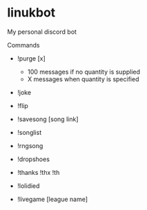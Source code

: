 # linukbot
My personal discord bot

Commands
  * !purge [x]
    - 100 messages if no quantity is supplied
    - X messages when quantity is specified
  
  * !joke
  
  * !flip
  
  * !savesong [song link]
  
  * !songlist
  
  * !rngsong
  
  * !dropshoes
  
  * !thanks !thx !th
  
  * !lolidied
  
  * !livegame [league name]
    
